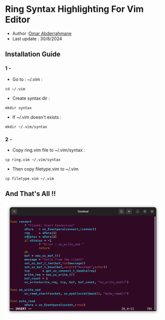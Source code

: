 # Ring Syntax Highlighting For Vim Editor 
- Author :[Omar Abderrahmane](https://github.com/Programmer-Om)
- Last update : 30/8/2024

## Installation Guide
### 1 -
- Go to : ~/.vim :
```shell
cd ~/.vim
```
- Create syntax dir :
```shell
mkdir syntax
```
- If ~/.vim doesn't exists :
```shell
mkdir ~/.vim/syntax
```

### 2 -
- Copy ring.vim file to ~/.vim/syntax :
```shell
cp ring.vim ~/.vim/syntax
```
- Then copy filetype.vim to ~/.vim
```shell
cp filetype.vim ~/.vim
```
## And That's All !!
<img src="test.png">
